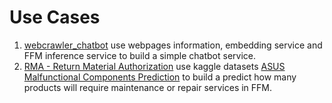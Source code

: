# Use Cases

1. [webcrawler_chatbot](webcrawler_chatbot/) use webpages information, embedding service and FFM inference service to build a simple chatbot service.
2. [RMA - Return Material Authorization](RMA/) use kaggle datasets [ASUS Malfunctional Components Prediction](https://www.kaggle.com/c/pakdd-cup-2014) to build a predict how many products will require maintenance or repair services in FFM. 
